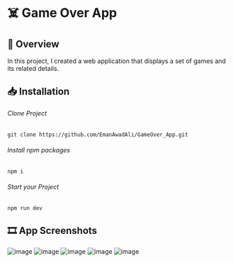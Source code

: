 # ☠️ Game Over App
## 📌 Overview
In this project, I created a web application that displays a set of games and its related details.

## 📥 Installation
###### Clone Project
```
git clone https://github.com/EmanAwadAli/GameOver_App.git
```
###### Install npm packages
```
npm i
```
###### Start your Project
```
npm run dev
```
## 🎞️ App Screenshots
![image](https://github.com/EmanAwadAli/GameOver_App/assets/54704537/3559863c-ddba-4c75-a8b4-79845c18960a)
![image](https://github.com/EmanAwadAli/GameOver_App/assets/54704537/695f7721-f293-43c1-8caf-76287323bde1)
![image](https://github.com/EmanAwadAli/GameOver_App/assets/54704537/361aa249-e32a-4337-9ef2-21b3f308ac94)
![image](https://github.com/EmanAwadAli/GameOver_App/assets/54704537/50a2cbc8-6996-4def-b749-c29994058615)
![image](https://github.com/EmanAwadAli/GameOver_App/assets/54704537/9ee863d4-3359-4695-85fb-2aba8c47edab)
